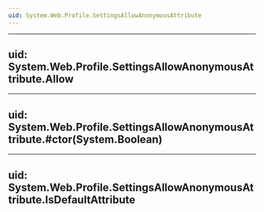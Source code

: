 ```yaml
---
uid: System.Web.Profile.SettingsAllowAnonymousAttribute
---
```


---
uid: System.Web.Profile.SettingsAllowAnonymousAttribute.Allow
---

---
uid: System.Web.Profile.SettingsAllowAnonymousAttribute.#ctor(System.Boolean)
---

---
uid: System.Web.Profile.SettingsAllowAnonymousAttribute.IsDefaultAttribute
---
